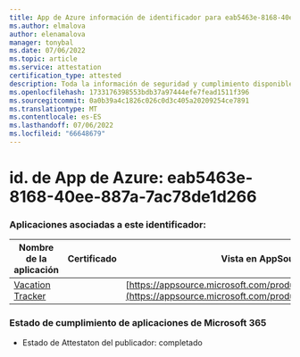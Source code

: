 ```yaml
---
title: App de Azure información de identificador para eab5463e-8168-40ee-887a-7ac78de1d266
ms.author: elmalova
author: elenamalova
manager: tonybal
ms.date: 07/06/2022
ms.topic: article
ms.service: attestation
certification_type: attested
description: Toda la información de seguridad y cumplimiento disponible para eab5463e-8168-40ee-887a-7ac78de1d266.
ms.openlocfilehash: 1733176398553bdb37a97444efe7fead1511f396
ms.sourcegitcommit: 0a0b39a4c1826c026c0d3c405a20209254ce7891
ms.translationtype: MT
ms.contentlocale: es-ES
ms.lasthandoff: 07/06/2022
ms.locfileid: "66648679"
---
```

# <a name="azure-app-id-eab5463e-8168-40ee-887a-7ac78de1d266"></a>id. de App de Azure: eab5463e-8168-40ee-887a-7ac78de1d266


### <a name="apps-associated-with-this-id"></a>Aplicaciones asociadas a este identificador:
| **Nombre de la aplicación** | **Certificado** | **Vista en AppSource** |
|--------------|---------------|-----------------------|
| [Vacation Tracker](../forward/WA200002167.md) |  | [https://appsource.microsoft.com/product/office/WA200002167](https://appsource.microsoft.com/product/office/WA200002167) |

### <a name="microsoft-365-app-compliance-status"></a>Estado de cumplimiento de aplicaciones de Microsoft 365
- Estado de Attestaton del publicador: completado
